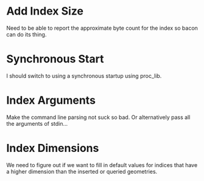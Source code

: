 Add Index Size
==============

Need to be able to report the approximate byte count for the index so bacon can do its thing.

Synchronous Start
=================

I should switch to using a synchronous startup using proc\_lib.


Index Arguments
===============

Make the command line parsing not suck so bad. Or alternatively pass all the arguments of stdin...


Index Dimensions
================

We need to figure out if we want to fill in default values for indices that have a higher dimension than the inserted or queried geometries.
